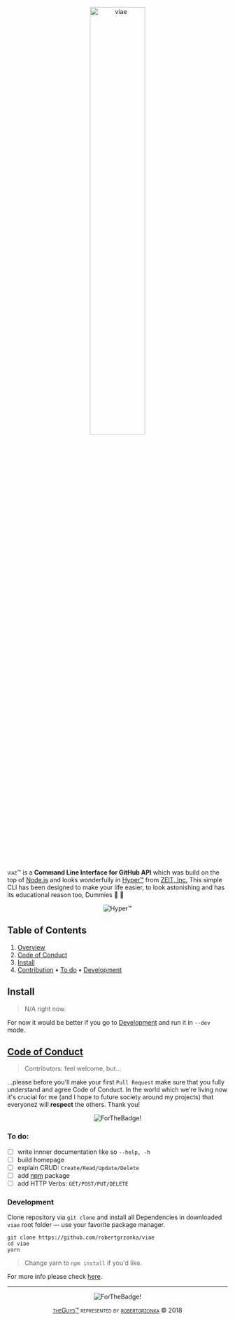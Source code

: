 <p align="center">
	<img src="https://az-serwer1831564.online.pro/theguys.app/viae.svg" alt="viae" width="50%" />
</p>

<span style="font-variant: small-caps">viae™</span> is a __Command Line Interface for GitHub API__ which was build on the top of [Node.js][Node.js Homepage] and looks wonderfully in [Hyper™][Hyper Homepage] from [ZEIT, Inc.][Zeit, Inc.] This simple CLI has been designed to make your life easier, to look astonishing and has its educational reason too, Dummies :black_heart: :monkey:

<div align="center"><img alt="Hyper™" src="https://az-serwer1831564.online.pro/theguys.app/viae-and-hyper.png" /></div>

</div>

## Table of Contents

1. [Overview](#viae™)
2. [Code of Conduct](#code-of-conduct)
3. [Install](#install)
4. [Contribution](#contribution)
	• [To do](#to-do)
	• [Development](#development)

## Install

> N/A right now.

For now it would be better if you go to [Development][Development] and run it in `--dev` mode.

## [Code of Conduct][Contributors Guide]

> Contributors: feel welcome, but...

...please before you'll make your first `Pull Request` make sure that you fully understand and agree Code of Conduct. In the world which we're living now it's crucial for me (and I hope to future society around my projects) that everyoneż will **respect** the others. Thank you!

<div align="center"><img src="https://forthebadge.com/images/badges/built-with-love.svg" alt="ForTheBadge!" /></div>

### To do:
- [ ] write innner documentation like so `--help, -h`
- [ ] build homepage
- [ ] explain CRUD: `Create/Read/Update/Delete`
- [ ] add [npm][npm] package
- [ ] add HTTP Verbs: `GET/POST/PUT/DELETE`

### Development
Clone repository via `git clone` and install all Dependencies in downloaded `viae` root folder — use your favorite package manager.

```shell
git clone https://github.com/robertgrzonka/viae
cd viae
yarn
```

> Change yarn to `npm install` if you'd like.

For more info please check [here][Contributors Guide].

---

<div align="center"><img src="https://forthebadge.com/images/badges/you-didnt-ask-for-this.svg" alt="ForTheBadge!" /></div>

<p align="center" style="font-variant: small-caps"><a href="https://github.com/theguysdesign">theGuys™</a> represented by <a href="mailto: robert@theguys.sh">robertgrzonka</a> © 2018</p>

[ZEIT, Inc.]: https://zeit.co
[Contributors Guide]: CONTRIBUTING.md
[Node.js Homepage]: https://nodejs.org
[Hyper Homepage]: https://hyper.is
[npm]: https://npmjs.com
[Development]: #Development
[theGuys]: https://github.com/theguysdesign
